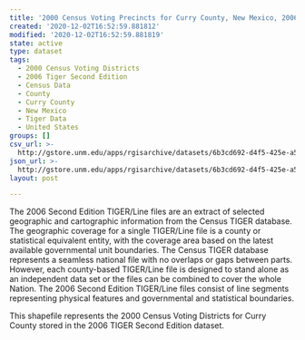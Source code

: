 ```yaml
---
title: '2000 Census Voting Precincts for Curry County, New Mexico, 2006se TIGER'
created: '2020-12-02T16:52:59.881812'
modified: '2020-12-02T16:52:59.881819'
state: active
type: dataset
tags:
  - 2000 Census Voting Districts
  - 2006 Tiger Second Edition
  - Census Data
  - County
  - Curry County
  - New Mexico
  - Tiger Data
  - United States
groups: []
csv_url: >-
  http://gstore.unm.edu/apps/rgisarchive/datasets/6b3cd692-d4f5-425e-a5c2-6b09e640d052/tgr2006se_curr_vtd00.derived.csv
json_url: >-
  http://gstore.unm.edu/apps/rgisarchive/datasets/6b3cd692-d4f5-425e-a5c2-6b09e640d052/tgr2006se_curr_vtd00.derived.json
layout: post

---
```

The 2006 Second Edition TIGER/Line files are an extract of selected geographic and cartographic information from the Census TIGER database.  The geographic coverage for a single TIGER/Line file is a county or statistical equivalent entity, with the coverage area based on the latest available governmental unit boundaries. The Census TIGER database represents a seamless national file with no overlaps or gaps between parts.  However, each county-based TIGER/Line file is designed to stand alone as an independent data set or the files can be combined to cover the whole Nation.  The 2006 Second Edition  TIGER/Line files consist of line segments representing physical features and governmental and statistical boundaries.  

This shapefile represents the 2000 Census Voting Districts for Curry County stored in the 2006 TIGER Second Edition dataset.
